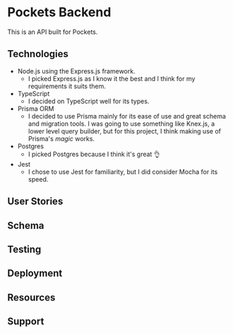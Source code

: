 # Pockets Backend
This is an API built for Pockets.

## Technologies
- Node.js using the Express.js framework.
  - I picked Express.js as I know it the best and I think for my requirements it suits them.
- TypeScript
  - I decided on TypeScript well for its types.
- Prisma ORM
  - I decided to use Prisma mainly for its ease of use and great schema and migration tools. I was going to use something like Knex.js, a lower level query builder, but for this project, I think making use of Prisma's *magic* works.
- Postgres
  - I picked Postgres because I think it's great 👌
- Jest
  - I chose to use Jest for familiarity, but I did consider Mocha for its speed.
## User Stories
## Schema
## Testing
## Deployment
## Resources
## Support
